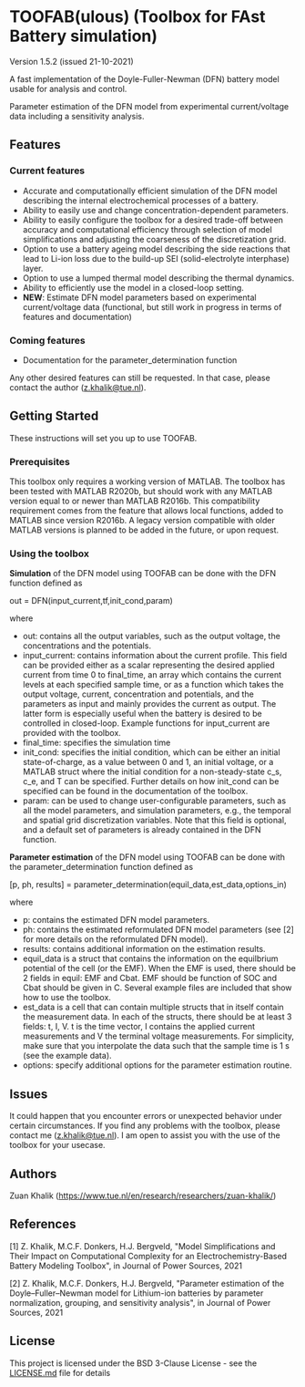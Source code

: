 # TOOFAB(ulous) (Toolbox for FAst Battery simulation)
Version 1.5.2 (issued 21-10-2021)

A fast implementation of the Doyle-Fuller-Newman (DFN) battery model usable for analysis and control. 

Parameter estimation of the DFN model from experimental current/voltage data including a sensitivity analysis. 

## Features

### Current features
- Accurate and computationally efficient simulation of the DFN model describing the internal electrochemical processes of a battery. 
- Ability to easily use and change concentration-dependent parameters.
- Ability to easily configure the toolbox for a desired trade-off between accuracy and computational efficiency through selection of model simplifications and adjusting the coarseness of the discretization grid. 
- Option to use a battery ageing model describing the side reactions that lead to Li-ion loss due to the build-up SEI (solid-electrolyte interphase) layer.
- Option to use a lumped thermal model describing the thermal dynamics.  
- Ability to efficiently use the model in a closed-loop setting. 
- **NEW**: Estimate DFN model parameters based on experimental current/voltage data (functional, but still work in progress in terms of features and documentation)

### Coming features
- Documentation for the parameter_determination function

Any other desired features can still be requested. In that case, please contact the author (z.khalik@tue.nl).

## Getting Started
These instructions will set you up to use TOOFAB.

### Prerequisites 
This toolbox only requires a working version of MATLAB. 
The toolbox has been tested with MATLAB R2020b, but should work with any MATLAB version equal to or newer than MATLAB R2016b. This compatibility requirement comes from the feature that allows local functions, added to MATLAB since version R2016b. A legacy version compatible with older MATLAB versions is planned to be added in the future, or upon request. 

### Using the toolbox
**Simulation** of the DFN model using TOOFAB can be done with the DFN function defined as

out = DFN(input_current,tf,init_cond,param)

where

- out: contains all the output variables, such as the output voltage, the concentrations and the potentials.
- input_current: contains information about the current profile. This field can be provided either as a scalar representing the desired applied current from time 0 to final_time, an array which contains the current levels at each specified sample time, or as a function which takes the output voltage, current, concentration and potentials, and the parameters as input and mainly provides the current as output. The latter form is especially useful when the battery is desired to be controlled in closed-loop. Example functions for input_current are provided with the toolbox.
- final_time: specifies the simulation time
- init_cond: specifies the initial condition, which can be either an initial state-of-charge, as a value between 0 and 1, an initial voltage, or a MATLAB struct where the initial condition for a non-steady-state c_s, c_e, and T can be specified. Further details on how init_cond can be specified can be found in the documentation of the toolbox. 
- param: can be used to change user-configurable parameters, such as all the model parameters, and simulation parameters, e.g., the temporal and spatial grid discretization variables. Note that this field is optional, and a default set of parameters is already contained in the DFN function. 

**Parameter estimation** of the DFN model using TOOFAB can be done with the parameter_determination function defined as

[p, ph, results] = parameter_determination(equil_data,est_data,options_in) 

where

- p: contains the estimated DFN model parameters.
- ph: contains the estimated reformulated DFN model parameters (see [2] for more details on the reformulated DFN model).
- results: contains additional information on the estimation results.
- equil_data is a struct that contains the information on the equilbrium potential of the cell (or the EMF). When the EMF is used, there should be 2 fields in equil: EMF and Cbat. EMF should be function of SOC and Cbat should be given in C. 
Several example files are included that show how to use the toolbox. 
- est_data is a cell that can contain multiple structs that in itself contain the measurement data. In each of the structs, there should be at least 3 fields: t, I, V. t is the time vector, I contains the applied current measurements and V the terminal voltage measurements. For simplicity, make sure that you interpolate the data such that the sample time is 1 s (see the example data). 
- options: specify additional options for the parameter estimation routine. 

## Issues
It could happen that you encounter errors or unexpected behavior under certain circumstances. If you find any problems with the toolbox, please contact me (z.khalik@tue.nl). I am open to assist you with the use of the toolbox for your usecase. 

## Authors
Zuan Khalik (https://www.tue.nl/en/research/researchers/zuan-khalik/)

## References
[1] Z. Khalik, M.C.F. Donkers, H.J. Bergveld, "Model Simplifications and Their Impact on Computational Complexity for an Electrochemistry-Based Battery Modeling Toolbox", in Journal of Power Sources, 2021

[2] Z. Khalik, M.C.F. Donkers, H.J. Bergveld, "Parameter estimation of the Doyle–Fuller–Newman model for Lithium-ion batteries by parameter normalization, grouping, and sensitivity analysis", in Journal of Power Sources, 2021

## License

This project is licensed under the BSD 3-Clause License - see the [LICENSE.md](LICENSE.md) file for details


